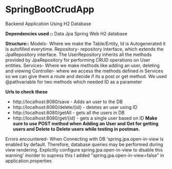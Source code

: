 # SpringBootCrudApp
Backend Application Using H2 Database

**Dependencies used ::**
Data Jpa
Spring Web
H2 database

**Structure::**
Models- Where we make the Table/Entity, Id is Autogenerated it is autofilled everytime.
Repository- repository interface, which extends the JpaRepository interface. The UserRepository inherits all the methods provided by JpaRepository for performing CRUD operations on User entities.
Services- Where we make methods like adding an user, deleting and viewing
Controller- where we access the methods defined in Services so we can give them a route and decide if its a post or get method.
      We used @pathvariable for two methods which needed ID as a parameter


**Urls to check these**
- http://localhost:8080/save  - Adds an user to the DB 
- http://localhost:8080/delete/{id} - deletes an user using ID 
- http://localhost:8080/getAll - gets all the users in DB
- http://localhost:8080/get/{id} - gets a single user based on ID
**Make sure to use **POST** method when Adding an User and **Get** for getting users and **Delete** to Delete users while testing in postman.**

Errors encountered-
When Connecting with DB 'spring.jpa.open-in-view is enabled by default. Therefore, database queries may be performed during view rendering. Explicitly configure spring.jpa.open-in-view to disable this warning' inorder to supress this I added "spring.jpa.open-in-view=false" in application.properties


